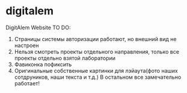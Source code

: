 # digitalem
DigitAlem Website
TO DO:
1) Страницы системы авторизации работают, но внешний вид не настроен
2) Нельзя смотреть проекты отдельного направления, только все проекты отдельно взятой лаборатории
3) Фавиконка пофиксить
4) Оригинальные собственные картинки для лэйаута(фото наших сотдруников, наши текста и т.д.)
В остальном все замечательно работает!
